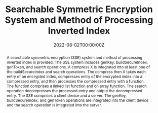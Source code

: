 ---
title: "Searchable Symmetric Encryption System and Method of Processing Inverted Index"

authors:
- Qingji Zheng
- admin
- Jorge Guajardo Merchan

date: "2022-08-02T00:00:00Z"

# Publication type.
# Legend: 0 = Uncategorized; 1 = Conference paper; 2 = Journal article;
# 3 = Preprint / Working Paper; 4 = Report; 5 = Book; 6 = Book section;
# 7 = Thesis; 8 = Patent
publication_types: ["8"]

# Publication name and optional abbreviated publication name.
publication: "United States Patent 11405192"
publication_short: ""

abstract: A searchable symmetric encryption (SSE) system and method of processing inverted index is provided. The SSE system includes genKey, buildSecureIndex, genToken, and search operations. A compress X is integrated into at least one of the buildSecureIndex and search operations. The compress then X takes each entry of an encrypted index, compresses entry of the encrypted index into a compressed entry, and then processes the compressed entry with a function. The function comprises a linked list function and on array function. The search operation decompresses the processed entry and output the decompressed entry. The SSE comprises a client device and a server. The genKey, buildSecureIndex, and genToken operations are integrated into the client device and the search operation is integrated into the server.

# Display this page in the Featured widget?
featured: true

# Custom links (uncomment lines below)
links:
 - name: Patent
   url: https://ppubs.uspto.gov/pubwebapp/
---